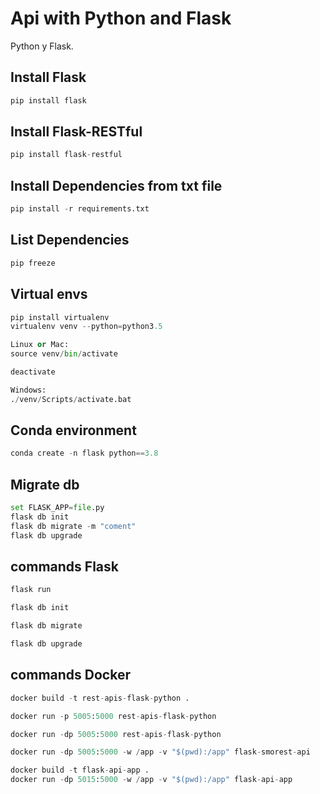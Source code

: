 # Api with Python and Flask
Python y Flask.

## Install Flask
```py
pip install flask
```

## Install Flask-RESTful
```py
pip install flask-restful
```

## Install Dependencies from txt file
```py
pip install -r requirements.txt
```

## List Dependencies
```py
pip freeze
```

## Virtual envs
```py
pip install virtualenv
virtualenv venv --python=python3.5

Linux or Mac:
source venv/bin/activate

deactivate

Windows:
./venv/Scripts/activate.bat

```

## Conda environment
```py
conda create -n flask python==3.8
```

## Migrate db
```py
set FLASK_APP=file.py
flask db init
flask db migrate -m "coment"
flask db upgrade
```

## commands Flask
```py
flask run

flask db init

flask db migrate

flask db upgrade
```

## commands Docker
```py
docker build -t rest-apis-flask-python .

docker run -p 5005:5000 rest-apis-flask-python

docker run -dp 5005:5000 rest-apis-flask-python

docker run -dp 5005:5000 -w /app -v "$(pwd):/app" flask-smorest-api

docker build -t flask-api-app .
docker run -dp 5015:5000 -w /app -v "$(pwd):/app" flask-api-app
```


